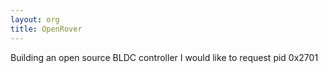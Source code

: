 ```yaml
---
layout: org
title: OpenRover
---
```

Building an open source BLDC controller I would like to request pid 0x2701
